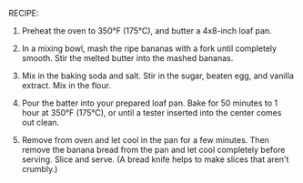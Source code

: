 RECIPE:

1. Preheat the oven to 350°F (175°C), and butter a 4x8-inch loaf pan.

2. In a mixing bowl, mash the ripe bananas with a fork until completely smooth. Stir the melted butter into the mashed bananas.

3. Mix in the baking soda and salt. Stir in the sugar, beaten egg, and vanilla extract. Mix in the flour.

4. Pour the batter into your prepared loaf pan. Bake for 50 minutes to 1 hour at 350°F (175°C), or until a tester inserted into the center comes out clean.

5. Remove from oven and let cool in the pan for a few minutes. Then remove the banana bread from the pan and let cool completely before serving. Slice and serve. (A bread knife helps to make slices that aren't crumbly.)